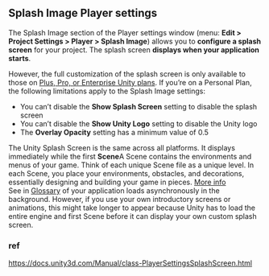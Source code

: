 ## Splash Image Player settings
The Splash Image section of the Player settings window (menu: **Edit > Project Settings > Player > Splash Image**) allows you to **configure a splash screen** for your project. The splash screen **displays when your application starts**.


However, the full customization of the splash screen is only available to those on [Plus, Pro, or Enterprise Unity plans](https://store.unity.com/compare-plans). If you’re on a Personal Plan, the following limitations apply to the Splash Image settings:

-   You can’t disable the **Show Splash Screen** setting to disable the splash screen
-   You can’t disable the **Show Unity Logo** setting to disable the Unity logo
-   The **Overlay Opacity** setting has a minimum value of 0.5

The Unity Splash Screen is the same across all platforms. It displays immediately while the first **Scene**A Scene contains the environments and menus of your game. Think of each unique Scene file as a unique level. In each Scene, you place your environments, obstacles, and decorations, essentially designing and building your game in pieces. [More info](https://docs.unity3d.com/Manual/class-PlayerSettingsSplashScreen.htmlCreatingScenes.html)  
See in [Glossary](https://docs.unity3d.com/Manual/class-PlayerSettingsSplashScreen.htmlGlossary.html#Scene) of your application loads asynchronously in the background. However, if you use your own introductory screens or animations, this might take longer to appear because Unity has to load the entire engine and first Scene before it can display your own custom splash screen.

### ref 

https://docs.unity3d.com/Manual/class-PlayerSettingsSplashScreen.html


